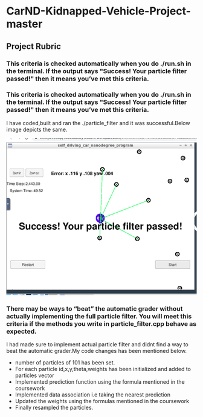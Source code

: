 # CarND-Kidnapped-Vehicle-Project-master

## Project Rubric

### This criteria is checked automatically when you do ./run.sh in the terminal. If the output says "Success! Your particle filter passed!" then it means you’ve met this criteria.
### This criteria is checked automatically when you do ./run.sh in the terminal. If the output says "Success! Your particle filter passed!" then it means you’ve met this criteria.
I have coded,built and ran the ./particle_filter and it was successful.Below image depicts the same.

![output](./images/particle_filter_output.png)

### There may be ways to “beat” the automatic grader without actually implementing the full particle filter. You will meet this criteria if the methods you write in particle_filter.cpp behave as expected.

I had made sure to implement actual particle filter and didnt find a way to beat the automatic grader.My code changes has been mentioned below.

* number of particles of 101 has been set.
* For each particle id,x,y,theta,weights has been initialized and added to particles vector
* Implemented prediction function using the formula mentioned in the coursework
* Implemented data association i.e taking the nearest prediction
* Updated the weights using the formulas mentioned in the coursework
* Finally resampled the particles.

